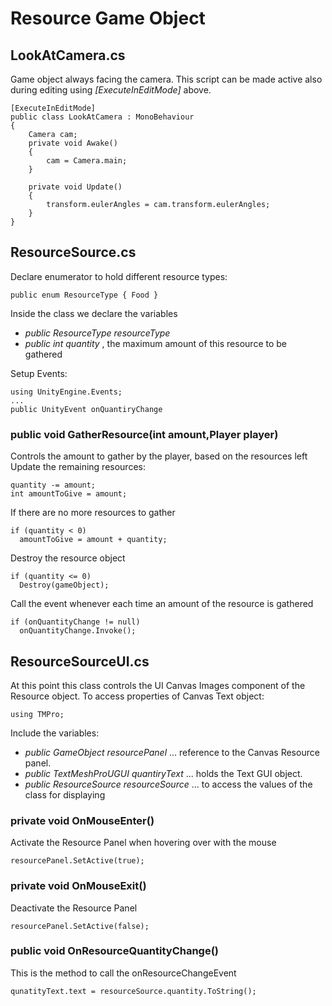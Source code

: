 # Resource Game Object

## **LookAtCamera.cs**
Game object always facing the camera. This script can be made active also during editing using _[ExecuteInEditMode]_ above.
```
[ExecuteInEditMode]
public class LookAtCamera : MonoBehaviour
{
    Camera cam;
    private void Awake()
    {
        cam = Camera.main;
    }

    private void Update()
    {
        transform.eulerAngles = cam.transform.eulerAngles;
    }
}
```

## **ResourceSource.cs**
Declare enumerator to hold different resource types:
```
public enum ResourceType { Food }
```
Inside the class we declare the variables
+ _public ResourceType resourceType_
+ _public int quantity_ , the maximum amount of this resource to be gathered

Setup Events:
```
using UnityEngine.Events;
...
public UnityEvent onQuantiryChange
```

### public void GatherResource(int amount,Player player)
Controls the amount to gather by the player, based on the resources left
Update the remaining resources:
```
quantity -= amount;
int amountToGive = amount;
```
If there are no more resources to gather
```
if (quantity < 0)
  amountToGive = amount + quantity;  
```
Destroy the resource object
```
if (quantity <= 0)
  Destroy(gameObject);
```
Call the event whenever each time an amount of the resource is gathered
```
if (onQuantityChange != null)
  onQuantityChange.Invoke();
```

## **ResourceSourceUI.cs**
At this point this class controls the UI Canvas Images component of the Resource object.
To access properties of Canvas Text object:
```
using TMPro;
```
Include the variables:
+ _public GameObject resourcePanel_ ... reference to the Canvas Resource panel.
+ _public TextMeshProUGUI quantiryText_ ... holds the Text GUI object.
+ _public ResourceSource resourceSource_ ... to access the values of the class for displaying

### private void OnMouseEnter()
Activate the Resource Panel when hovering over with the mouse
```
resourcePanel.SetActive(true);
```
### private void OnMouseExit()
Deactivate the Resource Panel
```
resourcePanel.SetActive(false);
```
### public void OnResourceQuantityChange()
This is the method to call the onResourceChangeEvent
```
qunatityText.text = resourceSource.quantity.ToString();
```
